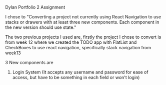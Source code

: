 Dylan Portfolio 2 Assignment

I chose to "Converting a project not currently using React Navigation to use stacks or drawers with at least three new components. Each component in the new version should use state."

The two previous projects I used are, firstly the project I chose to convert is from week 12 where we created the TODO app with FlatList and CheckBoxes to use react navigation, specifically stack navigation from week13

3 New components are

1. Login System (It accepts any username and password for ease of access, but have to be something in each field or won't login)
